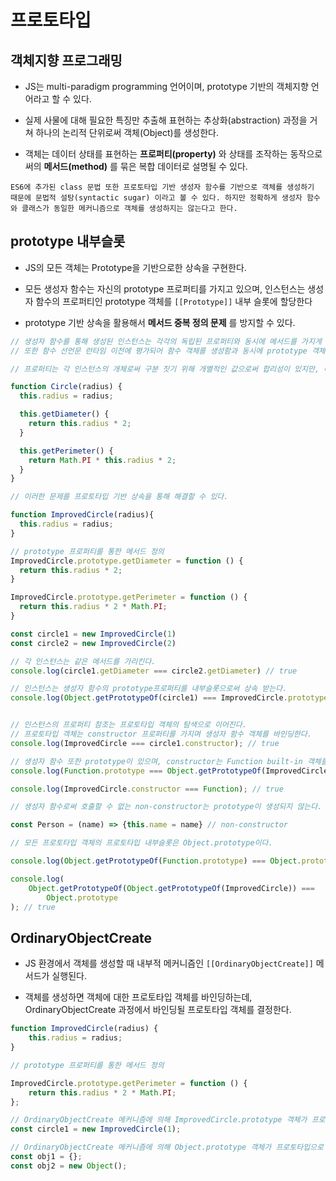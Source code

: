 # 프로토타입

## 객체지향 프로그래밍

- JS는 multi-paradigm programming 언어이며, prototype 기반의 객체지향 언어라고 할 수 있다.

- 실제 사물에 대해 필요한 특징만 추출해 표현하는 추상화(abstraction) 과정을 거쳐 하나의 논리적 단위로써 객체(Object)를 생성한다.

- 객체는 데이터 상태를 표현하는 **프로퍼티(property)** 와 상태를 조작하는 동작으로써의 **메서드(method)** 를 묶은 복합 데이터로 설명될 수 있다.

`ES6에 추가된 class 문법 또한 프로토타입 기반 생성자 함수를 기반으로 객체를 생성하기 때문에 문법적 설탕(syntactic sugar) 이라고 볼 수 있다. 하지만 정확하게 생성자 함수와 클래스가 동일한 메커니즘으로 객체를 생성하지는 않는다고 한다.`

## prototype 내부슬롯

- JS의 모든 객체는 Prototype을 기반으로한 상속을 구현한다.

- 모든 생성자 함수는 자신의 prototype 프로퍼티를 가지고 있으며, 인스턴스는 생성자 함수의 프로퍼티인 prototype 객체를 `[[Prototype]]` 내부 슬롯에 할당한다

- prototype 기반 상속을 활용해서 **메서드 중복 정의 문제** 를 방지할 수 있다.

```javascript
// 생성자 함수를 통해 생성된 인스턴스는 각각의 독립된 프로퍼티와 동시에 메서드를 가지게 된다.
// 또한 함수 선언문 런타임 이전에 평가되어 함수 객체를 생성함과 동시에 prototype 객체를 생성하고. 이는 생성자 함수의 prototype 프로퍼티에 바인딩 된다. 그리고 생성자 함수는 prototype객체의 constructor프로퍼티에 바인딩 된다.

// 프로퍼티는 각 인스턴스의 개체로써 구분 짓기 위해 개별적인 값으로써 합리성이 있지만, 메서드는 같은 동작이기 때문에 각 인스턴스가 같은 메서드를 가지게 되어 자원 소모에 있어 비효율적이다.

function Circle(radius) {
  this.radius = radius;

  this.getDiameter() {
    return this.radius * 2;
  }

  this.getPerimeter() {
    return Math.PI * this.radius * 2;
  }
}

// 이러한 문제를 프로토타입 기반 상속을 통해 해결할 수 있다.

function ImprovedCircle(radius){
  this.radius = radius;
}

// prototype 프로퍼티를 통한 메서드 정의
ImprovedCircle.prototype.getDiameter = function () {
  return this.radius * 2;
}

ImprovedCircle.prototype.getPerimeter = function () {
  return this.radius * 2 * Math.PI;
}

const circle1 = new ImprovedCircle(1)
const circle2 = new ImprovedCircle(2)

// 각 인스턴스는 같은 메서드를 가리킨다.
console.log(circle1.getDiameter === circle2.getDiameter) // true

// 인스턴스는 생성자 함수의 prototype프로퍼티를 내부슬롯으로써 상속 받는다.
console.log(Object.getPrototypeOf(circle1) === ImprovedCircle.prototype); // true


// 인스턴스의 프로퍼티 참조는 프로토타입 객체의 탐색으로 이어진다.
// 프로토타입 객체는 constructor 프로퍼티를 가지며 생성자 함수 객체를 바인딩한다.
console.log(ImprovedCircle === circle1.constructor); // true

// 생성자 함수 또한 prototype이 있으며, constructor는 Function built-in 객체를 가리킨다.
console.log(Function.prototype === Object.getPrototypeOf(ImprovedCircle)); // true

console.log(ImprovedCircle.constructor === Function); // true

// 생성자 함수로써 호출할 수 없는 non-constructor는 prototype이 생성되지 않는다.

const Person = (name) => {this.name = name} // non-constructor

// 모든 프로토타입 객체의 프로토타입 내부슬롯은 Object.prototype이다.

console.log(Object.getPrototypeOf(Function.prototype) === Object.prototype); // true

console.log(
	Object.getPrototypeOf(Object.getPrototypeOf(ImprovedCircle)) ===
		Object.prototype
); // true
```

## OrdinaryObjectCreate

- JS 환경에서 객체를 생성할 때 내부적 메커니즘인 `[[OrdinaryObjectCreate]]` 메서드가 실행된다.

- 객체를 생성하면 객체에 대한 프로토타입 객체를 바인딩하는데, OrdinaryObjectCreate 과정에서 바인딩될 프로토타입 객체를 결정한다.

```javascript
function ImprovedCircle(radius) {
	this.radius = radius;
}

// prototype 프로퍼티를 통한 메서드 정의

ImprovedCircle.prototype.getPerimeter = function () {
	return this.radius * 2 * Math.PI;
};

// OrdinaryObjectCreate 메커니즘에 의해 ImprovedCircle.prototype 객체가 프로토타입으로 결정되어 바인딩된다.
const circle1 = new ImprovedCircle(1);

// OrdinaryObjectCreate 메커니즘에 의해 Object.prototype 객체가 프로토타입으로 결정되어 바인딩된다.
const obj1 = {};
const obj2 = new Object();
```
